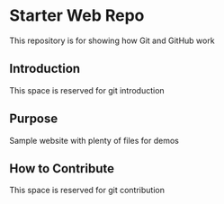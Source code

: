 # Starter Web Repo

This repository is for showing how Git and GitHub work

## Introduction

This space is reserved for git introduction

## Purpose

Sample website with plenty of files for demos

## How to Contribute

This space is reserved for git contribution